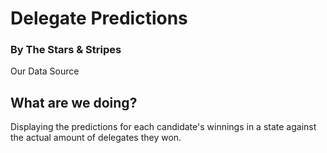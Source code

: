<h1> Delegate Predictions</h1>
<h3>By The Stars & Stripes</h3>

<a src="http://projects.fivethirtyeight.com/election-2016/delegate-targets/">Our Data Source</a>

<h2>What are we doing?</h2>
<p>Displaying the predictions for each candidate's winnings in a state against the actual amount of delegates they won.</p>
